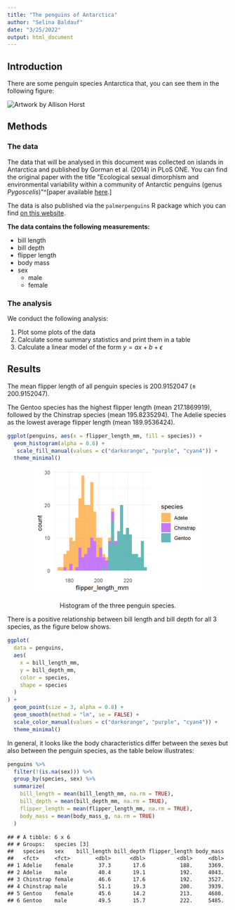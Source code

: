 ```yaml
---
title: "The penguins of Antarctica"
author: "Selina Baldauf"
date: "3/25/2022"
output: html_document
---
```




## Introduction

There are some penguin species Antarctica that, you can see them in the following figure:

![Artwork by [Allison Horst](https://twitter.com/allison_horst)](https://github.com/allisonhorst/palmerpenguins/blob/master/man/figures/lter_penguins.png?raw=true)

## Methods

### The data

The data that will be analysed in this document was collected on islands in Antarctica and
published by Gorman et al. (2014) in PLoS ONE. You can find the original paper with the 
title "Ecological sexual dimorphism and environmental variability within a community of Antarctic penguins (genus *Pygoscelis*)"^[paper available [here](https://doi.org/10.1371/journal.pone.0090081).]

The data is also published via the `palmerpenguins` R package which you can find [on this website](https://allisonhorst.github.io/palmerpenguins/).

**The data contains the following measurements:**

- bill length
- bill depth
- flipper length
- body mass
- sex
  - male
  - female

### The analysis

We conduct the following analysis:

1. Plot some plots of the data
2. Calculate some summary statistics and print them in a table
3. Calculate a linear model of the form $y = ax + b + \epsilon$


## Results

The mean flipper length of all penguin species is 200.9152047 ($\pm$ 200.9152047). 




The Gentoo species has the highest flipper length (mean 217.1869919), followed by 
the Chinstrap species (mean 195.8235294). The Adelie species as the lowest
average flipper length (mean 189.9536424).



```r
ggplot(penguins, aes(x = flipper_length_mm, fill = species)) +
  geom_histogram(alpha = 0.6) +
   scale_fill_manual(values = c("darkorange", "purple", "cyan4")) +
  theme_minimal()
```

<div class="figure" style="text-align: center">
<img src="penguin_paper_2_files/figure-html/histogram-flipper-1.png" alt="Histogram of the three penguin species." width="384" />
<p class="caption">Histogram of the three penguin species.</p>
</div>

There is a positive relationship between bill length and bill depth for all 3 species, as the figure below shows.


```r
ggplot(
  data = penguins,
  aes(
    x = bill_length_mm,
    y = bill_depth_mm,
    color = species,
    shape = species
  )
) +
  geom_point(size = 3, alpha = 0.8) +
  geom_smooth(method = "lm", se = FALSE) +
  scale_color_manual(values = c("darkorange", "purple", "cyan4")) +
  theme_minimal()
```
In general, it looks like the body characteristics differ between the sexes but also between the penguin
species, as the table below illustrates:


```r
penguins %>% 
  filter(!(is.na(sex))) %>% 
  group_by(species, sex) %>% 
  summarize(
    bill_length = mean(bill_length_mm, na.rm = TRUE),
    bill_depth = mean(bill_depth_mm, na.rm = TRUE),
    flipper_length = mean(flipper_length_mm, na.rm = TRUE),
    body_mass = mean(body_mass_g, na.rm = TRUE)
  )
```

```
## # A tibble: 6 x 6
## # Groups:   species [3]
##   species   sex    bill_length bill_depth flipper_length body_mass
##   <fct>     <fct>        <dbl>      <dbl>          <dbl>     <dbl>
## 1 Adelie    female        37.3       17.6           188.     3369.
## 2 Adelie    male          40.4       19.1           192.     4043.
## 3 Chinstrap female        46.6       17.6           192.     3527.
## 4 Chinstrap male          51.1       19.3           200.     3939.
## 5 Gentoo    female        45.6       14.2           213.     4680.
## 6 Gentoo    male          49.5       15.7           222.     5485.
```

